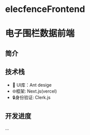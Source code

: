 # elecfenceFrontend
# 电子围栏数据前端
## 简介
## 技术栈
- 🌹 UI库：Ant desige
- 🌐框架: Next.js(vercel)
- 🔒身份验证: Clerk.js
## 开发进度
...
